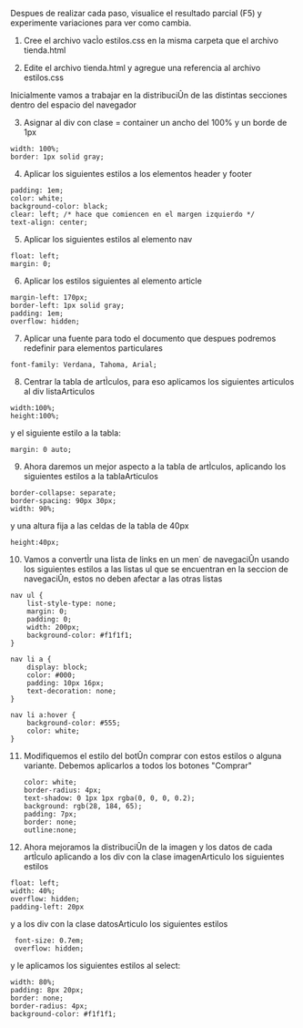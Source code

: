 

Despues de realizar cada paso, visualice el resultado parcial (F5) y experimente variaciones para ver como cambia.

1. Cree el archivo vacÌo estilos.css en la misma carpeta que el archivo tienda.html

2. Edite el archivo tienda.html y agregue una referencia al archivo estilos.css
<link type="text/css" rel="stylesheet" href="estilos.css" />

Inicialmente vamos a trabajar en la distribuciÛn de las distintas secciones dentro del espacio del navegador

3. Asignar al div con clase = container un ancho del 100% y un borde de 1px 
   
````
width: 100%;
border: 1px solid gray;
````

4. Aplicar los siguientes estilos a los elementos header y footer

````
padding: 1em;
color: white;
background-color: black;
clear: left; /* hace que comiencen en el margen izquierdo */
text-align: center;
````

5. Aplicar los siguientes estilos al elemento nav

```
float: left;
margin: 0;
```

6. Aplicar los estilos siguientes al elemento article

```
margin-left: 170px;
border-left: 1px solid gray;
padding: 1em;
overflow: hidden;
```

7. Aplicar una fuente para todo el documento que despues podremos redefinir para elementos particulares

````
font-family: Verdana, Tahoma, Arial;
````

8. Centrar la tabla de artÌculos, para eso aplicamos los siguientes articulos al div listaArticulos

```
width:100%;
height:100%;
```

y el siguiente estilo a la tabla:

````
margin: 0 auto; 
````

9. Ahora daremos un mejor aspecto a la tabla de artÌculos, aplicando los siguientes estilos a la tablaArticulos

```
border-collapse: separate;
border-spacing: 90px 30px;
width: 90%;
```

y una altura fija a las celdas de la tabla de 40px

````
height:40px;
````

10. Vamos a convertÌr una lista de links en un men˙ de navegaciÛn usando los siguientes estilos a las listas ul que se encuentran en la seccion de navegaciÛn, estos no deben afectar a las otras listas

````
nav ul {
    list-style-type: none;
    margin: 0;
    padding: 0;
    width: 200px;
    background-color: #f1f1f1;
}

nav li a {
    display: block;
    color: #000;
    padding: 10px 16px;
    text-decoration: none;
}

nav li a:hover {
    background-color: #555;
    color: white;
}
````

11. Modifiquemos el estilo del botÛn comprar con estos estilos o alguna variante. Debemos aplicarlos a todos los botones "Comprar"

    ````
    color: white;
    border-radius: 4px;
	text-shadow: 0 1px 1px rgba(0, 0, 0, 0.2);
	background: rgb(28, 184, 65);
	padding: 7px;
    border: none;
	outline:none;
	````
	
12. Ahora mejoramos la distribuciÛn de la imagen y los datos de cada artÌculo aplicando a los div con la clase imagenArticulo los siguientes estilos

````
float: left;
width: 40%;
overflow: hidden;
padding-left: 20px
````

y a los div con la clase datosArticulo los siguientes estilos

```
 font-size: 0.7em;
 overflow: hidden;
```

y le aplicamos los siguientes estilos al select:

    width: 80%;
    padding: 8px 20px;
    border: none;
    border-radius: 4px;
    background-color: #f1f1f1;